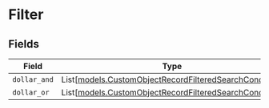 # Filter


## Fields

| Field                                                                                                            | Type                                                                                                             | Required                                                                                                         | Description                                                                                                      |
| ---------------------------------------------------------------------------------------------------------------- | ---------------------------------------------------------------------------------------------------------------- | ---------------------------------------------------------------------------------------------------------------- | ---------------------------------------------------------------------------------------------------------------- |
| `dollar_and`                                                                                                     | List[[models.CustomObjectRecordFilteredSearchCondition](../models/customobjectrecordfilteredsearchcondition.md)] | :heavy_minus_sign:                                                                                               | N/A                                                                                                              |
| `dollar_or`                                                                                                      | List[[models.CustomObjectRecordFilteredSearchCondition](../models/customobjectrecordfilteredsearchcondition.md)] | :heavy_minus_sign:                                                                                               | N/A                                                                                                              |